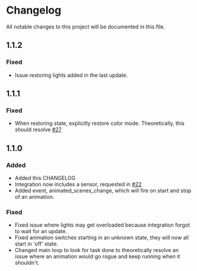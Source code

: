 # Changelog
All notable changes to this project will be documented in this file.

## 1.1.2

### Fixed

- Issue restoring lights added in the last update.

## 1.1.1

### Fixed

- When restoring state, explicitly restore color mode. Theoretically, this should resolve [#27](https://github.com/chazzu/hass-animated-scenes/issues/27)

## 1.1.0

### Added

- Added this CHANGELOG
- Integration now includes a sensor, requested in [#22](https://github.com/chazzu/hass-animated-scenes/issues/22)
- Added event, animated_scenes_change, which will fire on start and stop of an animation.

### Fixed

- Fixed issue where lights may get overloaded because integration forgot to wait for an update.
- Fixed animation switches starting in an unknown state, they will now all start in 'off' state.
- Changed main loop to look for task done to theoretically resolve an issue where an animation would go rogue and keep running when it shouldn't.